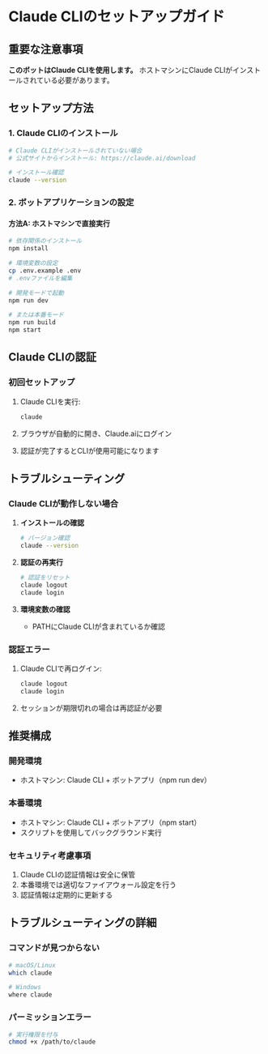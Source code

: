 # Claude CLIのセットアップガイド

## 重要な注意事項

**このボットはClaude CLIを使用します。** ホストマシンにClaude CLIがインストールされている必要があります。

## セットアップ方法

### 1. Claude CLIのインストール

```bash
# Claude CLIがインストールされていない場合
# 公式サイトからインストール: https://claude.ai/download

# インストール確認
claude --version
```

### 2. ボットアプリケーションの設定

#### 方法A: ホストマシンで直接実行

```bash
# 依存関係のインストール
npm install

# 環境変数の設定
cp .env.example .env
# .envファイルを編集

# 開発モードで起動
npm run dev

# または本番モード
npm run build
npm start
```


## Claude CLIの認証

### 初回セットアップ

1. Claude CLIを実行:
   ```bash
   claude
   ```

2. ブラウザが自動的に開き、Claude.aiにログイン

3. 認証が完了するとCLIが使用可能になります

## トラブルシューティング

### Claude CLIが動作しない場合

1. **インストールの確認**
   ```bash
   # バージョン確認
   claude --version
   ```

2. **認証の再実行**
   ```bash
   # 認証をリセット
   claude logout
   claude login
   ```

3. **環境変数の確認**
   - PATHにClaude CLIが含まれているか確認

### 認証エラー

1. Claude CLIで再ログイン:
   ```bash
   claude logout
   claude login
   ```

2. セッションが期限切れの場合は再認証が必要

## 推奨構成

### 開発環境
- ホストマシン: Claude CLI + ボットアプリ（npm run dev）

### 本番環境
- ホストマシン: Claude CLI + ボットアプリ（npm start）
- スクリプトを使用してバックグラウンド実行

### セキュリティ考慮事項

1. Claude CLIの認証情報は安全に保管
2. 本番環境では適切なファイアウォール設定を行う
3. 認証情報は定期的に更新する

## トラブルシューティングの詳細

### コマンドが見つからない

```bash
# macOS/Linux
which claude

# Windows
where claude
```

### パーミッションエラー

```bash
# 実行権限を付与
chmod +x /path/to/claude
```